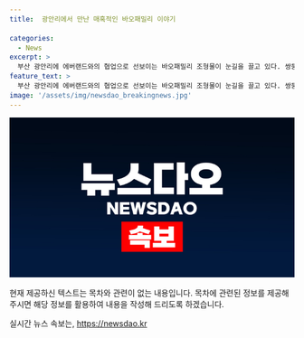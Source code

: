 ```yaml
---
title:  광안리에서 만난 매혹적인 바오패밀리 이야기

categories:
  - News
excerpt: >
  부산 광안리에 에버랜드와의 협업으로 선보이는 바오패밀리 조형물이 눈길을 끌고 있다. 쌍둥이 판다 생일을 축하하는 콘셉트로 꾸며진 이 특별한 전시는 다음달 31일까지 관람할 수 있다. 함께 찍은 사진은 관광객들의 관심을 모으고 있다.
feature_text: >
  부산 광안리에 에버랜드와의 협업으로 선보이는 바오패밀리 조형물이 눈길을 끌고 있다. 쌍둥이 판다 생일을 축하하는 콘셉트로 꾸며진 이 특별한 전시는 다음달 31일까지 관람할 수 있다. 함께 찍은 사진은 관광객들의 관심을 모으고 있다.
image: '/assets/img/newsdao_breakingnews.jpg'
---
```


<p><img src="/assets/img/newsdao_breakingnews.jpg" alt="implanttips 속보" /></p>

<p>현재 제공하신 텍스트는 목차와 관련이 없는 내용입니다. 목차에 관련된 정보를 제공해주시면 해당 정보를 활용하여 내용을 작성해 드리도록 하겠습니다.</p>
실시간 뉴스 속보는, <a href="https://newsdao.kr" rel="dofollow">https://newsdao.kr</a>


